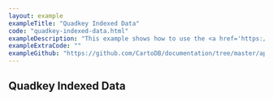 ```yaml
---
layout: example
exampleTitle: "Quadkey Indexed Data"
code: "quadkey-indexed-data.html"
exampleDescription: "This example shows how to use the <a href='https://deck.gl/docs/api-reference/carto/carto-layer' target='_blank'>CartoLayer</a> to render spatial data using the quadkey geospatial indexing system."
exampleExtraCode: ""
exampleGithub: "https://github.com/CartoDB/documentation/tree/master/app/content/deck-gl/examples/clustering-and-aggregation/quadkey-indexed-data.html"
---
```


## Quadkey Indexed Data
